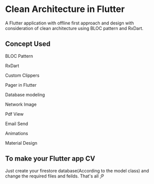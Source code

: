 # Clean Architecture in Flutter

A Flutter application with offline first approach and design with consideration of clean architecture using BLOC pattern and RxDart.

## Concept Used
BLOC Pattern

RxDart

Custom Clippers

Pager in Flutter

Database modeling

Network Image

Pdf View

Email Send

Animations

Material Design

## To make your Flutter app CV
Just create your firestore database(According to the model class) and change the required files and feilds. That's all ;P
